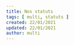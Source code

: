 ```yaml
---
title: Nos statuts
tags: [ multi, statuts ]
created: 22/01/2021
updated: 22/01/2021
author: multi
---
```

